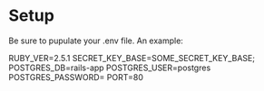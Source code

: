 # Setup

Be sure to pupulate your .env file. An example:

RUBY_VER=2.5.1
SECRET_KEY_BASE=SOME_SECRET_KEY_BASE;
POSTGRES_DB=rails-app
POSTGRES_USER=postgres
POSTGRES_PASSWORD=
PORT=80
